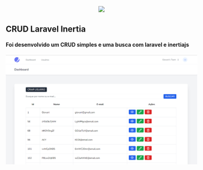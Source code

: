 <p align="center">
    <a href="https://hidden1.zentica-global.com/wp-content/uploads/2021/03/Tutoriel-Laravel-Inertia-Js-CRUD.png" target="_blank">
        <img src="https://hidden1.zentica-global.com/wp-content/uploads/2021/03/Tutoriel-Laravel-Inertia-Js-CRUD.png" width="400">
    </a>
</p>

## CRUD Laravel Inertia

#### Foi desenvolvido um CRUD simples e uma busca com laravel e inertiajs

<p align="center">
    <a href="https://github.com/GiovaniAlves/crud-laravel-inertia/blob/master/public/img/crud.png?raw=true" target="_blank">
        <img src="https://github.com/GiovaniAlves/crud-laravel-inertia/blob/master/public/img/crud.png?raw=true" width="1000">
    </a>
</p>

